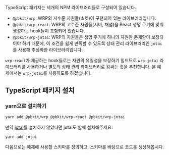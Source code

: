 TypeScript 패키지는 세개의 NPM 라이브러리들로 구성되어 있습니다.

- `@pbkit/wrp`: WRP의 저수준 자원들(소켓)이 구현되어 있는 라이브러리입니다.
- `@pbkit/wrp-react`: WRP의 고수준 자원들(서버, 채널)을 React 생명 주기에 맞춰 생성하는 hook들이 포함되어
  있습니다.
- `@pbkit/wrp-jotai`: WRP의 자원들은 생명 주기에 하나의 자원만 존재함이 보장되어야 하기 때문에, 이 조건을 쉽게 만족할 수
  있도록 상태 관리 라이브러리인 `jotai`를 사용해 추상화한 라이브러리입니다.

`wrp-react`가 제공하는 hook들로는 자원의 유일성을 보장하기 힘드므로 `wrp-jotai` 라이브러리를 사용하거나 별도의 상태 관리
라이브러리로 감싸는 것을 추천합니다. 본 예제에서는 `wrp-jotai`를 사용하도록 하겠습니다.

## TypeScript 패키지 설치

### yarn으로 설치하기

```bash
yarn add @pbkit/wrp @pbkit/wrp-react @pbkit/wrp-jotai
```

만약 [jotai](https://jotai.org)를 설치하지 않았다면 jotai도 함께 설치해주세요.

```bash
yarn add jotai
```

다음으로는 예제에 사용할 스키마를 정의하고, 스키마를 바탕으로 코드를 생성해봅시다.
